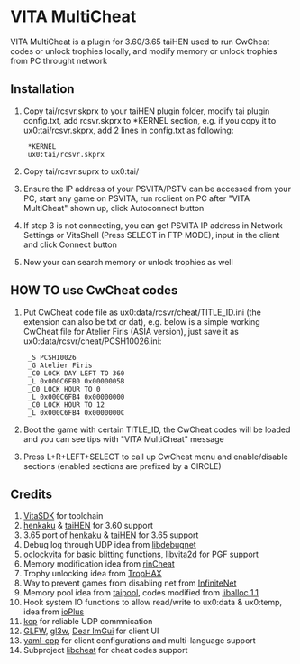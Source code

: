 VITA MultiCheat
=================
VITA MultiCheat is a plugin for 3.60/3.65 taiHEN used to run CwCheat codes or unlock trophies locally, and modify memory or unlock trophies from PC throught network

Installation
------------
1. Copy tai/rcsvr.skprx to your taiHEN plugin folder, modify tai plugin config.txt, add rcsvr.skprx to *KERNEL section, e.g. if you copy it to ux0:tai/rcsvr.skprx, add 2 lines in config.txt as following:

        *KERNEL
        ux0:tai/rcsvr.skprx

2. Copy tai/rcsvr.suprx to ux0:tai/
3. Ensure the IP address of your PSVITA/PSTV can be accessed from your PC, start any game on PSVITA, run rcclient on PC after "VITA MultiCheat" shown up, click Autoconnect button
4. If step 3 is not connecting, you can get PSVITA IP address in Network Settings or VitaShell (Press SELECT in FTP MODE), input in the client and click Connect button
5. Now your can search memory or unlock trophies as well


HOW TO use CwCheat codes
------------------------
1. Put CwCheat code file as ux0:data/rcsvr/cheat/TITLE_ID.ini (the extension can also be txt or dat), e.g. below is a simple working CwCheat file for Atelier Firis (ASIA version), just save it as ux0:data/rcsvr/cheat/PCSH10026.ini:

        _S PCSH10026
        _G Atelier Firis
        _C0 LOCK DAY LEFT TO 360
        _L 0x000C6FB0 0x0000005B
        _C0 LOCK HOUR TO 0
        _L 0x000C6FB4 0x00000000
        _C0 LOCK HOUR TO 12
        _L 0x000C6FB4 0x0000000C

2. Boot the game with certain TITLE_ID, the CwCheat codes will be loaded and you can see tips with "VITA MultiCheat" message
3. Press L+R+LEFT+SELECT to call up CwCheat menu and enable/disable sections (enabled sections are prefixed by a CIRCLE)


Credits
-------
1. [VitaSDK](https://github.com/vitasdk) for toolchain
2. [henkaku](https://github.com/henkaku/henkaku) & [taiHEN](https://github.com/yifanlu/taiHEN) for 3.60 support
3. 3.65 port of [henkaku](https://github.com/TheOfficialFloW/henkaku) & [taiHEN](https://github.com/TheOfficialFloW/taiHEN) for 3.65 support
4. Debug log through UDP idea from [libdebugnet](https://github.com/psxdev/debugnet)
5. [oclockvita](https://github.com/frangarcj/oclockvita) for basic blitting functions, [libvita2d](https://github.com/xerpi/libvita2d) for PGF support
6. Memory modification idea from [rinCheat](https://github.com/Rinnegatamante/rinCheat)
7. Trophy unlocking idea from [TropHAX](https://github.com/SilicaAndPina/TropHAX)
8. Way to prevent games from disabling net from [InfiniteNet](https://github.com/Rinnegatamante/InfiniteNet)
9. Memory pool idea from [taipool](https://github.com/Rinnegatamante/taipool), codes modified from [liballoc 1.1](https://github.com/blanham/liballoc)
10. Hook system IO functions to allow read/write to ux0:data & ux0:temp, idea from [ioPlus](https://github.com/CelesteBlue-dev/PSVita-RE-tools/tree/master/ioPlus/ioPlus-0.1)
11. [kcp](https://github.com/skywind3000/kcp) for reliable UDP commnication
12. [GLFW](http://www.glfw.org), [gl3w](https://github.com/skaslev/gl3w), [Dear ImGui](https://github.com/ocornut/imgui) for client UI
13. [yaml-cpp](https://github.com/jbeder/yaml-cpp) for client configurations and multi-language support
14. Subproject [libcheat](https://github.com/soarqin/libcheat) for cheat codes support
